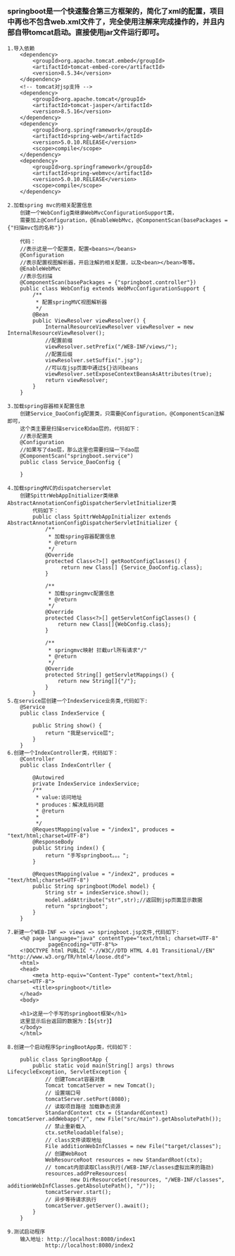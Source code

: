 

### springboot是一个快速整合第三方框架的，简化了xml的配置，项目中再也不包含web.xml文件了，完全使用注解来完成操作的，并且内部自带tomcat启动。直接使用jar文件运行即可。
    
    1.导入依赖
        <dependency>
            <groupId>org.apache.tomcat.embed</groupId>
            <artifactId>tomcat-embed-core</artifactId>
            <version>8.5.34</version>
        </dependency>
        <!-- tomcat对jsp支持 -->
        <dependency>
            <groupId>org.apache.tomcat</groupId>
            <artifactId>tomcat-jasper</artifactId>
            <version>8.5.16</version>
        </dependency>
        <dependency>
            <groupId>org.springframework</groupId>
            <artifactId>spring-web</artifactId>
            <version>5.0.10.RELEASE</version>
            <scope>compile</scope>
        </dependency>
        <dependency>
            <groupId>org.springframework</groupId>
            <artifactId>spring-webmvc</artifactId>
            <version>5.0.10.RELEASE</version>
            <scope>compile</scope>
        </dependency>
    
    2.加载spring mvc的相关配置信息
        创建一个WebConfig类继承WebMvcConfigurationSupport类，
        需要加上@Configuration，@EnableWebMvc，@ComponentScan(basePackages = {"扫描mvc包的名称"})
        
        代码：
        //表示这是一个配置类，配置<beans></beans>
        @Configuration
        //表示配置视图解析器，开启注解的相关配置，以及<bean></bean>等等。
        @EnableWebMvc
        //表示包扫描
        @ComponentScan(basePackages = {"springboot.controller"})
        public class WebConfig extends WebMvcConfigurationSupport {
            /**
             * 配置springMVC视图解析器
             */
            @Bean
            public ViewResolver viewResolver() {
                InternalResourceViewResolver viewResolver = new InternalResourceViewResolver();
                //配置前缀
                viewResolver.setPrefix("/WEB-INF/views/");
                //配置后缀
                viewResolver.setSuffix(".jsp");
                //可以在jsp页面中通过${}访问beans
                viewResolver.setExposeContextBeansAsAttributes(true);
                return viewResolver;
            }
        }
        
    3.加载spring容器相关配置信息
        创建Service_DaoConfig配置类，只需要@Configuration，@ComponentScan注解即可，
        这个类主要是扫描service和dao层的，代码如下：
        //表示配置类
        @Configuration
        //如果写了dao层，那么这里也需要扫描一下dao层
        @ComponentScan("springboot.service")
        public class Service_DaoConfig {
        
        }
        
    4.加载springMVC的dispatcherservlet
        创建SpittrWebAppInitializer类继承AbstractAnnotationConfigDispatcherServletInitializer类
            代码如下：
            public class SpittrWebAppInitializer extends AbstractAnnotationConfigDispatcherServletInitializer {
                /**
                 * 加载spring容器配置信息
                 * @return
                 */
                @Override
                protected Class<?>[] getRootConfigClasses() {
                     return new Class[] {Service_DaoConfig.class};
                }
            
                /**
                 * 加载springmvc配置信息
                 * @return
                 */
                @Override
                protected Class<?>[] getServletConfigClasses() {
                    return new Class[]{WebConfig.class};
                }
            
                /**
                 * springmvc映射 拦截url所有请求"/"
                 * @return
                 */
                @Override
                protected String[] getServletMappings() {
                    return new String[]{"/"};
                }
            }
    5.在service层创建一个IndexService业务类,代码如下:
        @Service
        public class IndexService {
        
            public String show() {
                return "我是service层";
            }
        }
    6.创建一个IndexController类，代码如下：
        @Controller
        public class IndexContrller {
        
            @Autowired
            private IndexService indexService;
            /**
             * value:访问地址
             * produces：解决乱码问题
             * @return
             *
             */
            @RequestMapping(value = "/index1", produces = "text/html;charset=UTF-8")
            @ResponseBody
            public String index() {
                return "手写springboot。。。";
            }
        
            @RequestMapping(value = "/index2", produces = "text/html;charset=UTF-8")
            public String springboot(Model model) {
                String str = indexService.show();
                model.addAttribute("str",str);//返回到jsp页面显示数据
                return "springboot";
            }
        } 
    
    7.新建一个WEB-INF => views => springboot.jsp文件,代码如下:
        <%@ page language="java" contentType="text/html; charset=UTF-8"
                 pageEncoding="UTF-8"%>
        <!DOCTYPE html PUBLIC "-//W3C//DTD HTML 4.01 Transitional//EN" "http://www.w3.org/TR/html4/loose.dtd">
        <html>
        <head>
            <meta http-equiv="Content-Type" content="text/html; charset=UTF-8">
            <title>springboot</title>
        </head>
        <body>
        
        <h1>这是一个手写的springboot框架</h1>
        这里显示后台返回的数据为：【${str}】
        </body>
        </html>  
        
    8.创建一个启动程序SpringBootApp类，代码如下：
        
        public class SpringBootApp {
            public static void main(String[] args) throws LifecycleException, ServletException {
                // 创建Tomcat容器对象
                Tomcat tomcatServer = new Tomcat();
                // 设置端口号
                tomcatServer.setPort(8080);
                // 读取项目路径 加载静态资源
                StandardContext ctx = (StandardContext) tomcatServer.addWebapp("/", new File("src/main").getAbsolutePath());
                // 禁止重新载入
                ctx.setReloadable(false);
                // class文件读取地址
                File additionWebInfClasses = new File("target/classes");
                // 创建WebRoot
                WebResourceRoot resources = new StandardRoot(ctx);
                // tomcat内部读取Class执行(/WEB-INF/classes虚拟出来的路劲)
                resources.addPreResources(
                        new DirResourceSet(resources, "/WEB-INF/classes", additionWebInfClasses.getAbsolutePath(), "/"));
                tomcatServer.start();
                // 异步等待请求执行
                tomcatServer.getServer().await();
            }
        }
    
    9.测试启动程序
        输入地址: http://localhost:8080/index1
                http://localhost:8080/index2
        
       